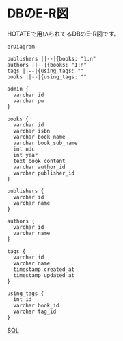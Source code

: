 # DBのE-R図

HOTATEで用いられてるDBのE-R図です。

```mermaid
erDiagram

publishers ||--|{books: "1:n"
authors ||--|{books: "1:n"
tags ||--|{using_tags: ""
books ||--|{using_tags: ""

admin {
  varchar id
  varchar pw
}

books {
  varchar id
  varchar isbn
  varchar book_name
  varchar book_sub_name
  int ndc
  int year
  text book_content
  varchar author_id
  varchar publisher_id
}

publishers {
  varchar id
  varchar name
}

authors {
  varchar id
  varchar name
}

tags {
  varchar id
  varchar name
  timestamp created_at
  timestamp updated_at
}

using_tags {
  int id
  varchar book_id
  varchar tag_id
}
```

[SQL](https://github.com/booksearch-hotate/hotate-server/blob/main/db/init/001_createhotate.sql)
